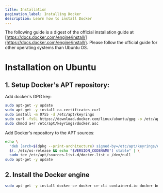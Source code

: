 ```yaml
---
title: Installation
pagination_label: Installing Docker
description: Learn how to install Docker
---
```


The following guide is a digest of the official installation guide at [https://docs.docker.com/engine/install/](https://docs.docker.com/engine/install/).
Please follow the official guide for other operating systems than Ubuntu OS.

# Installation on Ubuntu

## 1. Setup Docker's APT repository:

Add docker's GPG key:
```bash
sudo apt-get -y update
sudo apt-get -y install ca-certificates curl
sudo install -m 0755 -d /etc/apt/keyrings
sudo curl -fsSL https://download.docker.com/linux/ubuntu/gpg -o /etc/apt/keyrings/docker.asc
sudo chmod a+r /etc/apt/keyrings/docker.asc
```

Add Docker's repository to the APT sources:
```bash
echo \
  "deb [arch=$(dpkg --print-architecture) signed-by=/etc/apt/keyrings/docker.asc] https://download.docker.com/linux/ubuntu \
  $(. /etc/os-release && echo "$VERSION_CODENAME") stable" | \
  sudo tee /etc/apt/sources.list.d/docker.list > /dev/null
sudo apt-get -y update
```

## 2. Install the Docker engine

```bash
sudo apt-get -y install docker-ce docker-ce-cli containerd.io docker-buildx-plugin docker-compose-plugin
```
